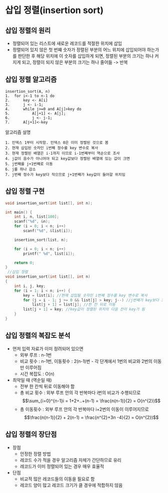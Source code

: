 # 삽입 정렬(insertion sort)
## 삽입 정렬의 원리
- 정렬되어 있는 리스트에 새로운 레코드를 적절한 위치에 삽입
- 정렬되어 있지 않은 첫 번쨰 숫자가 정렬된 부분의 어느 위치에 삽입되어야 하는가를 판단한 후 해당 위치에 이 숫자를 삽입하게 되면, 정렬된 부분의 크기는 하나 커지게 되고, 정렬이 되지 않은 부분의 크기는 하나 줄어듦 -> 반복

## 삽입 정렬 알고리즘
```
insertion_sort(A, n)
1.	for i<-1 to n-1 do
2.		key <- A[i]
3.		j <- i-1;
4.		while j>=0 and A[j]>key do
5.			A[j+1] <- A[j];
6.			j <- j-1;
7.		A[j+1]<-key
```
알고리즘 설명
```
1. 인덱스 1부터 시작함. 인덱스 0은 이미 정렬된 것으로 봄
2. 현재 삽입된 숫자인 i번째 정수를 key 변수로 복사
3. 현재 정렬된 배열은 i-1까지 이므로 i-1번째부터 역순으로 조사
4. j값이 음수가 아니어야 되고 key값보다 정렬된 배열에 있는 값이 크면
5. j번째를 j+1번째로 이동
6. j를 하나 감소
7. j번째 정수가 key보다 작으므로 j+1번째가 key값이 들어갈 위치임
```

## 삽입 정렬 구현
```c
void insertion_sort(int list[], int n);

int main() {
	int i, n, list[100];
	scanf("%d", &n);
	for (i = 0; i < n; i++)
		scanf("%d", &list[i]);

	insertion_sort(list, n);

	for (i = 0; i < n; i++)
		printf(" %d", list[i]);

	return 0;
}
 //삽입 정렬
void insertion_sort(int list[], int n)
{
	int i, j, key;
	for (i = 1; i < n; i++) {
		key = list[i]; //현재 삽입될 숫자인 i번째 정수를 key 변수로 복사
		for (j = i - 1; j >= 0 && list[j] > key; j--) //j번째가 key보다 크면
			list[j + 1] = list[j]; //한 칸 뒤로 이동
		list[j + 1] = key; //key값이 정렬된 위치의 다음 칸이 key가 됨
	}
}
```

## 삽입 정렬의 복잡도 분석
- 먼저 입력 자료가 이미 정려되어 있으면
	- 외부 루프 : n-1번
	- 비교 횟수 : n-1번, 이동횟수 : 2(n-1)번 - 각 단계에서 1번의 비교와 2번의 이동만 이루어짐
	- 시간 복잡도 : O(n)
- 최악일 때 (역순일 때)
	- 전부 한 칸씩 뒤로 이동해야 함
	- 총 비교 횟수 : 외부 루프 안의 각 반복마다 i번의 비교가 수행되므로 $$\sum_{i=0}^{n-1}i = 1+2+..+(n-1) = \frac{n(n-1)}{2} = O(n^{2})$$
	- 총 이동횟수 : 외부 루프 안의 각 반복마다 i+2번의 이동이 이루어지므로 $$\frac{n(n-1)}{2} + 2(n-1) = \frac{n^{2}+3n -4}{2} = O(n^{2})$$

## 삽입 정렬의 장단점
- 장점
	- 안정한 정렬 방법
	- 레코드 수가 적을 경우 알고리즘 자체가 간단하므로 유리
	- 레코드가 이미 정렬되어 있는 경우 매우 효율적
- 단점
	- 비교적 많은 레코드들의 이동을 필요로 함
	- 레코드 양이 많고 레코드 크기가 클 경우에 적합하지 않음
